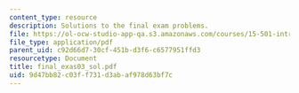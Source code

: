 ```yaml
---
content_type: resource
description: Solutions to the final exam problems.
file: https://ol-ocw-studio-app-qa.s3.amazonaws.com/courses/15-501-introduction-to-financial-and-managerial-accounting-spring-2004/9d47bb82c03ff731d3abaf978d63bf7c_final_exas03_sol.pdf
file_type: application/pdf
parent_uid: c92d66d7-30cf-451b-d3f6-c6577951ffd3
resourcetype: Document
title: final_exas03_sol.pdf
uid: 9d47bb82-c03f-f731-d3ab-af978d63bf7c
---
```

